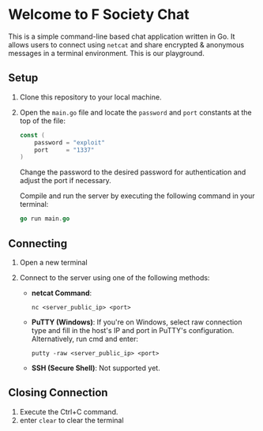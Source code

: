 # Welcome to F Society Chat 

This is a simple command-line based chat application written in Go. It allows users to connect using `netcat` and share encrypted & anonymous messages in a terminal environment. This is our playground.

## Setup

1. Clone this repository to your local machine.

2. Open the `main.go` file and locate the `password` and `port` constants at the top of the file:

   ```go
   const (
       password = "exploit" 
       port     = "1337"   
   )
   ```
   Change the password to the desired password for authentication and adjust the port if necessary.
   
   Compile and run the server by executing the following command in your terminal:
      ```go
      go run main.go
      ```

## Connecting

1. Open a new terminal

2. Connect to the server using one of the following methods:

   - **netcat Command**:

     ```
     nc <server_public_ip> <port>
     ```

   - **PuTTY (Windows)**: If you're on Windows, select raw connection type and fill in the host's IP and port in PuTTY's configuration.
   Alternatively, run cmd and enter:
       ```
      putty -raw <server_public_ip> <port>
       ```

   - **SSH (Secure Shell)**: Not supported yet.

## Closing Connection

   1. Execute the Ctrl+C command.
   2. enter `clear` to clear the terminal

